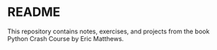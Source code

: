 # README

This repository contains notes, exercises, and projects from the book Python Crash Course by 
Eric Matthews.
